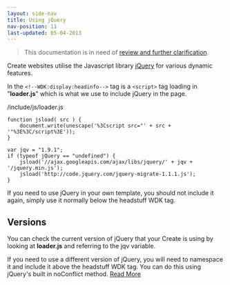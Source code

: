 ```yaml
---
layout: side-nav
title: Using jQuery
nav-position: 11
last-updated: 05-04-2013
---
```


> This documentation is in need of [review and further clarification](https://github.com/createdotnet/wdk/issues/4).

Create websites utilise the Javascript library <a href="http://jquery.com/" target="_blank">jQuery</a> for various dynamic features. 

In the `<!--WDK:display:headinfo-->` tag is a `<script>` tag loading in "**loader.js**" which is what we use to include jQuery in the page.

/include/js/loader.js

~~~
function jsload( src ) {
	document.write(unescape('%3Cscript src="' + src + '"%3E%3C/script%3E'));
}

var jqv = "1.9.1";
if (typeof jQuery == "undefined") {
	jsload('//ajax.googleapis.com/ajax/libs/jquery/' + jqv + '/jquery.min.js');
	jsload('http://code.jquery.com/jquery-migrate-1.1.1.js');
}
~~~

If you need to use jQuery in your own template, you should not include it again, simply use it normally below the headstuff WDK tag.

## Versions

You can check the current version of jQuery that your Create is using by looking at **loader.js** and referring to the jqv variable.

If you need to use a different version of jQuery, you will need to namespace it and include it above the headstuff WDK tag. You can do this using jQuery's built in noConflict method. <a href="http://api.jquery.com/jQuery.noConflict/" target="_blank">Read More</a>
